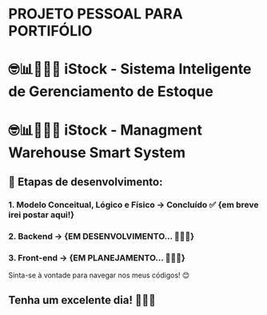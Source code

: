 # PROJETO PESSOAL PARA PORTIFÓLIO
# 🤓📊👨🏼‍💻 iStock - Sistema Inteligente de Gerenciamento de Estoque
# 🤓📊👨🏼‍💻 iStock - Managment Warehouse Smart System

## 📌 Etapas de desenvolvimento:
### 1. Modelo Conceitual, Lógico e Físico -> Concluído ✅ {em breve irei postar aqui!}
### 2. Backend -> {EM DESENVOLVIMENTO... 👨🏼‍💻}
### 3. Front-end -> {EM PLANEJAMENTO... 👨🏼‍💻}
 
Sinta-se à vontade para navegar nos meus códigos! 😊

## Tenha um excelente dia! 🎉🙏🏼
